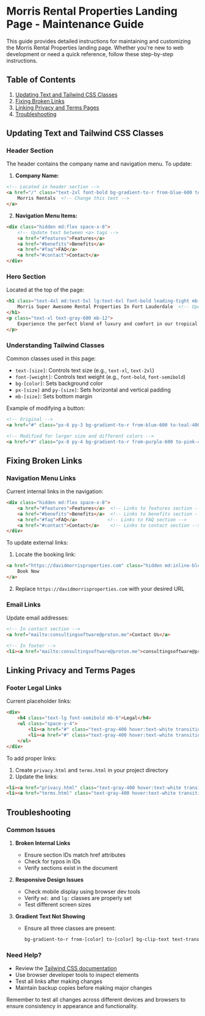 # Morris Rental Properties Landing Page - Maintenance Guide

This guide provides detailed instructions for maintaining and customizing the Morris Rental Properties landing page. Whether you're new to web development or need a quick reference, follow these step-by-step instructions.

## Table of Contents
1. [Updating Text and Tailwind CSS Classes](#updating-text-and-tailwind-css-classes)
2. [Fixing Broken Links](#fixing-broken-links)
3. [Linking Privacy and Terms Pages](#linking-privacy-and-terms-pages)
4. [Troubleshooting](#troubleshooting)

## Updating Text and Tailwind CSS Classes

### Header Section
The header contains the company name and navigation menu. To update:

1. **Company Name:**
```html
<!-- Located in header section -->
<a href="/" class="text-2xl font-bold bg-gradient-to-r from-blue-600 to-teal-400 bg-clip-text text-transparent">
    Morris Rentals  <!-- Change this text -->
</a>
```

2. **Navigation Menu Items:**
```html
<div class="hidden md:flex space-x-8">
    <!-- Update text between <a> tags -->
    <a href="#features">Features</a>
    <a href="#benefits">Benefits</a>
    <a href="#faq">FAQ</a>
    <a href="#contact">Contact</a>
</div>
```

### Hero Section
Located at the top of the page:
```html
<h1 class="text-4xl md:text-5xl lg:text-6xl font-bold leading-tight mb-8 bg-gradient-to-r from-blue-600 to-teal-400 bg-clip-text text-transparent">
    Morris Super Awesome Rental Properties In Fort Lauderdale  <!-- Update main headline -->
</h1>
<p class="text-xl text-gray-600 mb-12">
    Experience the perfect blend of luxury and comfort in our tropical paradise  <!-- Update subheading -->
</p>
```

### Understanding Tailwind Classes
Common classes used in this page:
- `text-[size]`: Controls text size (e.g., `text-xl`, `text-2xl`)
- `font-[weight]`: Controls text weight (e.g., `font-bold`, `font-semibold`)
- `bg-[color]`: Sets background color
- `px-[size]` and `py-[size]`: Sets horizontal and vertical padding
- `mb-[size]`: Sets bottom margin

Example of modifying a button:
```html
<!-- Original -->
<a href="#" class="px-6 py-3 bg-gradient-to-r from-blue-600 to-teal-400">

<!-- Modified for larger size and different colors -->
<a href="#" class="px-8 py-4 bg-gradient-to-r from-purple-600 to-pink-400">
```

## Fixing Broken Links

### Navigation Menu Links
Current internal links in the navigation:
```html
<div class="hidden md:flex space-x-8">
    <a href="#features">Features</a>  <!-- Links to features section -->
    <a href="#benefits">Benefits</a>  <!-- Links to benefits section -->
    <a href="#faq">FAQ</a>           <!-- Links to FAQ section -->
    <a href="#contact">Contact</a>    <!-- Links to contact section -->
</div>
```

To update external links:
1. Locate the booking link:
```html
<a href="https://davidmorrisproperties.com" class="hidden md:inline-block...">
    Book Now
</a>
```
2. Replace `https://davidmorrisproperties.com` with your desired URL

### Email Links
Update email addresses:
```html
<!-- In contact section -->
<a href="mailto:consultingsoftware@proton.me">Contact Us</a>

<!-- In footer -->
<li><a href="mailto:consultingsoftware@proton.me">consultingsoftware@proton.me</a></li>
```

## Linking Privacy and Terms Pages

### Footer Legal Links
Current placeholder links:
```html
<div>
    <h4 class="text-lg font-semibold mb-6">Legal</h4>
    <ul class="space-y-4">
        <li><a href="#" class="text-gray-400 hover:text-white transition-colors duration-300">Privacy Policy</a></li>
        <li><a href="#" class="text-gray-400 hover:text-white transition-colors duration-300">Terms of Service</a></li>
    </ul>
</div>
```

To add proper links:
1. Create `privacy.html` and `terms.html` in your project directory
2. Update the links:
```html
<li><a href="privacy.html" class="text-gray-400 hover:text-white transition-colors duration-300">Privacy Policy</a></li>
<li><a href="terms.html" class="text-gray-400 hover:text-white transition-colors duration-300">Terms of Service</a></li>
```

## Troubleshooting

### Common Issues

1. **Broken Internal Links**
   - Ensure section IDs match href attributes
   - Check for typos in IDs
   - Verify sections exist in the document

2. **Responsive Design Issues**
   - Check mobile display using browser dev tools
   - Verify `md:` and `lg:` classes are properly set
   - Test different screen sizes

3. **Gradient Text Not Showing**
   - Ensure all three classes are present:
     ```html
     bg-gradient-to-r from-[color] to-[color] bg-clip-text text-transparent
     ```

### Need Help?
- Review the [Tailwind CSS documentation](https://tailwindcss.com/docs)
- Use browser developer tools to inspect elements
- Test all links after making changes
- Maintain backup copies before making major changes

Remember to test all changes across different devices and browsers to ensure consistency in appearance and functionality.